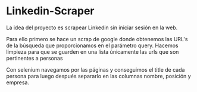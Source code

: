 # Linkedin-Scraper
 
La idea del proyecto es scrapear Linkedin sin iniciar sesión en la web. 

Para ello primero se hace un scrap de google donde obtenemos las URL's de la búsqueda que proporcionamos en el parámetro query. 
Hacemos limpieza para que se guarden en una lista únicamente las urls que son pertinentes a personas

Con selenium navegamos por las páginas y conseguimos el title de cada persona para luego después separarlo en las columnas nombre, posición y empresa.
